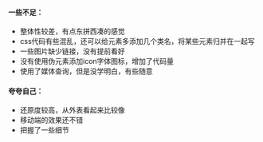 #### 一些不足：

* 整体性较差，有点东拼西凑的感觉
* css代码有些混乱，还可以给元素多添加几个类名，将某些元素归并在一起写
* 一些图片缺少链接，没有提前看好
* 没有使用伪元素添加icon字体图标，增加了代码量
* 使用了媒体查询，但是没学明白，有些随意

#### 夸夸自己：

* 还原度较高，从外表看起来比较像
* 移动端的效果还不错
* 把握了一些细节